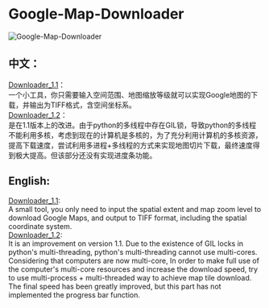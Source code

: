 # Google-Map-Downloader
![Google-Map-Downloader](https://geospatialmedia.s3.amazonaws.com/wp-content/uploads/2016/07/google-earth.jpg)
## 中文：  
[Downloader_1.1](https://github.com/zhengjie9510/Google-Map-Downloader/blob/master/Downloader_1.1.py)：  
    一个小工具，你只需要输入空间范围、地图缩放等级就可以实现Google地图的下载，并输出为TIFF格式，含空间坐标系。  
[Downloader_1.2](https://github.com/zhengjie9510/Google-Map-Downloader/blob/master/Downloader_1.2.py)：  
    是在1.1版本上的改进。由于python的多线程中存在GIL锁，导致python的多线程不能利用多核，考虑到现在的计算机是多核的，为了充分利用计算机的多核资源，提高下载速度，尝试利用多进程+多线程的方式来实现地图切片下载，最终速度得到极大提高。但该部分还没有实现进度条功能。  
## English:  
[Downloader_1.1](https://github.com/zhengjie9510/Google-Map-Downloader/blob/master/Downloader_1.1.py):  
    A small tool, you only need to input the spatial extent and map zoom level to download Google Maps, and output to TIFF format, including the spatial coordinate system.  
[Downloader_1.2](https://github.com/zhengjie9510/Google-Map-Downloader/blob/master/Downloader_1.2.py):  
    It is an improvement on version 1.1. Due to the existence of GIL locks in python's multi-threading, python's multi-threading cannot use multi-cores. Considering that computers are now multi-core, In order to make full use of the computer's multi-core resources and increase the download speed, try to use multi-process + multi-threaded way to achieve map tile download. The final speed has been greatly improved, but this part has not implemented the progress bar function.
